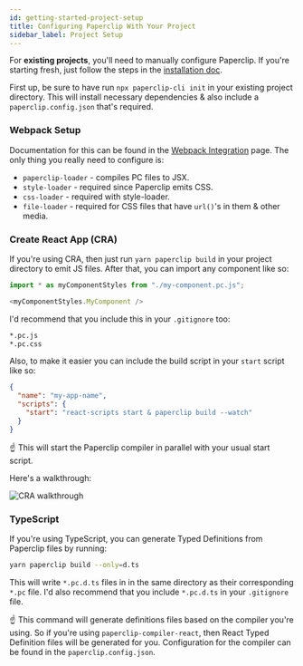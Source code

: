 ```yaml
---
id: getting-started-project-setup
title: Configuring Paperclip With Your Project
sidebar_label: Project Setup
---
```


For **existing projects**, you'll need to manually configure Paperclip. If you're starting fresh, just follow the steps in the [installation doc](getting-started-installation.md#new-projects). 

First up, be sure to have run `npx paperclip-cli init` in your existing project directory. This will install necessary dependencies & also include a `paperclip.config.json` that's required.

### Webpack Setup

Documentation for this can be found in the [Webpack Integration](getting-started-webpack) page. The only thing you really need to configure is:

- `paperclip-loader` - compiles PC files to JSX.
- `style-loader` - required since Paperclip emits CSS.
- `css-loader` - required with style-loader.
- `file-loader` - required for CSS files that have `url()`'s in them & other media. 


### Create React App (CRA)

If you're using CRA, then just run `yarn paperclip build` in your project directory to emit JS files. After that, you can import any component like so: 

```javascript
import * as myComponentStyles from "./my-component.pc.js";

<myComponentStyles.MyComponent />
```

I'd recommend that you include this in your `.gitignore` too:

```sh
*.pc.js
*.pc.css
```

Also, to make it easier you can include the build script in your `start` script like so:

```json
{
  "name": "my-app-name",
  "scripts": {
    "start": "react-scripts start & paperclip build --watch"
  }
}
```

☝ This will start the Paperclip compiler in parallel with your usual start script. 

Here's a walkthrough: 

![CRA walkthrough](/img/cra-walkthrough.gif)

### TypeScript

If you're using TypeScript, you can generate Typed Definitions from Paperclip files by running:

```bash
yarn paperclip build --only=d.ts
```

This will write `*.pc.d.ts` files in in the same directory as their corresponding `*.pc` file. I'd also recommend that you include `*.pc.d.ts` in your `.gitignore` file.

☝ This command will generate definitions files based on the compiler you're using. So if you're using `paperclip-compiler-react`, then React
Typed Definition files will be generated for you. Configuration for the compiler can be found in the `paperclip.config.json`. 

<!-- ### NextJS Setup

> ⚠️ WIP ⚠️ -->



